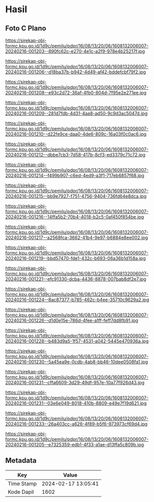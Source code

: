 # Hasil

## Foto C Plano

https://sirekap-obj-formc.kpu.go.id/1d9c/pemilu/pdpr/16/08/13/20/06/1608132006007-20240216-001203--890fc62c-e270-4e1c-a2f9-978e4b25217f.jpg

https://sirekap-obj-formc.kpu.go.id/1d9c/pemilu/pdpr/16/08/13/20/06/1608132006007-20240216-001206--d18ba37b-b942-4d49-af42-bddefcbf79f2.jpg

https://sirekap-obj-formc.kpu.go.id/1d9c/pemilu/pdpr/16/08/13/20/06/1608132006007-20240216-001208--e93c2d72-36af-4fb0-804d-7f95e2e271ee.jpg

https://sirekap-obj-formc.kpu.go.id/1d9c/pemilu/pdpr/16/08/13/20/06/1608132006007-20240216-001209--281d7fdb-4d31-4aa8-ad50-9c9d3ac5047d.jpg

https://sirekap-obj-formc.kpu.go.id/1d9c/pemilu/pdpr/16/08/13/20/06/1608132006007-20240216-001210--d22fe9ce-daa0-4de6-809c-16a03f0c0ac6.jpg

https://sirekap-obj-formc.kpu.go.id/1d9c/pemilu/pdpr/16/08/13/20/06/1608132006007-20240216-001212--dbbe7cb3-7d58-417b-8cf3-ed3379c71c72.jpg

https://sirekap-obj-formc.kpu.go.id/1d9c/pemilu/pdpr/16/08/13/20/06/1608132006007-20240216-001214--f499b907-c6ed-4ed9-a3f1-717eb6857f68.jpg

https://sirekap-obj-formc.kpu.go.id/1d9c/pemilu/pdpr/16/08/13/20/06/1608132006007-20240216-001215--bb9e7927-f751-4756-9404-736fd64e8dca.jpg

https://sirekap-obj-formc.kpu.go.id/1d9c/pemilu/pdpr/16/08/13/20/06/1608132006007-20240216-001216--14ffa5b2-70b4-4018-b2c5-0af450f854be.jpg

https://sirekap-obj-formc.kpu.go.id/1d9c/pemilu/pdpr/16/08/13/20/06/1608132006007-20240216-001217--a2568fca-3662-41b4-9e97-b6884e8ee002.jpg

https://sirekap-obj-formc.kpu.go.id/1d9c/pemilu/pdpr/16/08/13/20/06/1608132006007-20240216-001219--bbd57470-fde1-432c-b693-06a36b1d158a.jpg

https://sirekap-obj-formc.kpu.go.id/1d9c/pemilu/pdpr/16/08/13/20/06/1608132006007-20240216-001221--efc91330-dcba-4436-8878-007bab8df2e7.jpg

https://sirekap-obj-formc.kpu.go.id/1d9c/pemilu/pdpr/16/08/13/20/06/1608132006007-20240216-001224--8ac87377-b785-462c-b4ee-35710c9629a2.jpg

https://sirekap-obj-formc.kpu.go.id/1d9c/pemilu/pdpr/16/08/13/20/06/1608132006007-20240216-001226--d1d0e15e-786d-4fee-a1ff-feff7dd8fb91.jpg

https://sirekap-obj-formc.kpu.go.id/1d9c/pemilu/pdpr/16/08/13/20/06/1608132006007-20240216-001228--b483d9a5-1f57-4531-a042-5445e470936a.jpg

https://sirekap-obj-formc.kpu.go.id/1d9c/pemilu/pdpr/16/08/13/20/06/1608132006007-20240216-001230--5a45ea9e-0cdb-4ab8-bb46-10dee0508fa1.jpg

https://sirekap-obj-formc.kpu.go.id/1d9c/pemilu/pdpr/16/08/13/20/06/1608132006007-20240216-001231--cffa6609-3d29-49df-957e-10a77f926d43.jpg

https://sirekap-obj-formc.kpu.go.id/1d9c/pemilu/pdpr/16/08/13/20/06/1608132006007-20240216-001231--03e6e049-8018-410b-8809-e49e7f19d621.jpg

https://sirekap-obj-formc.kpu.go.id/1d9c/pemilu/pdpr/16/08/13/20/06/1608132006007-20240216-001233--26a403cc-a626-4f89-b5f6-973973cf69d4.jpg

https://sirekap-obj-formc.kpu.go.id/1d9c/pemilu/pdpr/16/08/13/20/06/1608132006007-20240216-001205--e7325359-edb1-4f33-a1ae-d13ffa5c809b.jpg


## Metadata

| Key        | Value               |
| ---------- | ------------------- |
| Time Stamp | 2024-02-17 13:05:41 |
| Kode Dapil | 1602                |



